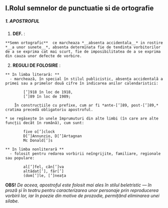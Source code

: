 ## I.Rolul semnelor de punctuatie si de ortografie

##### 1. APOSTROFUL

  1.  **DEF.** :

    **Semn ortografic**  ce marcheaza *__absenta accidentala__* in rostire *__a unor sunete__*, absenta determinata fie de tendinta vorbitorilor de a se exprima cat mai scurt, fie de imposibilitatea de a se exprima din cauza unor defecte de vorbire.

  2. **REGULI DE FOLOSIRE** :

    ** In limba literară: **
      - marchează, în special în stilul publicistic, absența accidentală a primei sau a primelor două cifre în indicarea anilor calendaristici:

            [’]918 în loc de 1918,
            [’]89 în loc de 1989;

        În construcțiile cu prefixe, cum ar fi *ante-[’]89, post-[’]89,* cratima precedă obligatoriu apostroful.

    * se regăsește în unele împrumuturi din alte limbi (în care are alte funcții decât în română), cum sunt:

            five o[’]clock
            D[’]Annunzio, D[’]Artagnan
            Mc Donald[’]s

    ** In limba nonliterară **
      - folosit pentru redarea vorbirii neîngrijite, familiare, regionale sau populare:

            al[’]fel, cân[’]va
            altădat[’], făr[’]
            (dom[’]le, [’]neața

  **OBS!** *De aceea, apostroful este folosit mai ales în stilul beletristic — în proză și în teatru pentru caracterizarea unor personaje prin reproducerea vorbirii lor, iar în poezie din motive de prozodie, permițând eliminarea unei silabe.*
